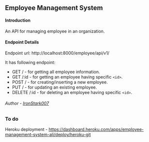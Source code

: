 ## Employee Management System

#### Introduction
An API for managing employee in an organization.

#### Endpoint Details
Endpoint url: http://localhost:8000/employee/api/v1/

It has following endpoint:

- GET / - for getting all employee information.
- GET /:id - for getting an employee having specific `<id>`.
- POST / - for creating/inserting a new employee.
- PUT / - for updating an existing employee.
- DELETE /:id - for deleting an employee having specific `<id>`.

###### Author - [IronStark007](https://github.com/IronStark007)

### To do 
Heroku deployment - https://dashboard.heroku.com/apps/employee-management-system-ali/deploy/heroku-git